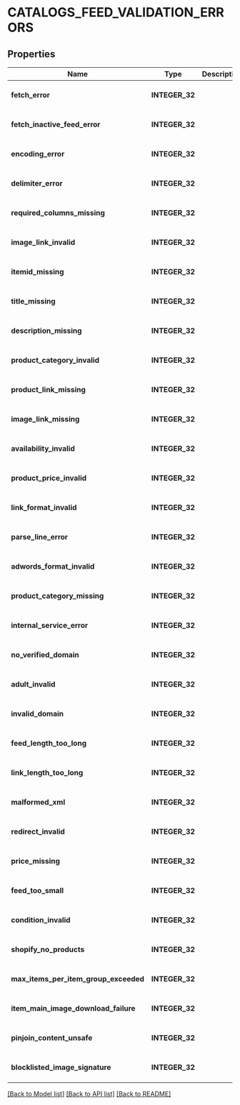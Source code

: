 # CATALOGS_FEED_VALIDATION_ERRORS

## Properties
Name | Type | Description | Notes
------------ | ------------- | ------------- | -------------
**fetch_error** | **INTEGER_32** |  | [optional] [default to null]
**fetch_inactive_feed_error** | **INTEGER_32** |  | [optional] [default to null]
**encoding_error** | **INTEGER_32** |  | [optional] [default to null]
**delimiter_error** | **INTEGER_32** |  | [optional] [default to null]
**required_columns_missing** | **INTEGER_32** |  | [optional] [default to null]
**image_link_invalid** | **INTEGER_32** |  | [optional] [default to null]
**itemid_missing** | **INTEGER_32** |  | [optional] [default to null]
**title_missing** | **INTEGER_32** |  | [optional] [default to null]
**description_missing** | **INTEGER_32** |  | [optional] [default to null]
**product_category_invalid** | **INTEGER_32** |  | [optional] [default to null]
**product_link_missing** | **INTEGER_32** |  | [optional] [default to null]
**image_link_missing** | **INTEGER_32** |  | [optional] [default to null]
**availability_invalid** | **INTEGER_32** |  | [optional] [default to null]
**product_price_invalid** | **INTEGER_32** |  | [optional] [default to null]
**link_format_invalid** | **INTEGER_32** |  | [optional] [default to null]
**parse_line_error** | **INTEGER_32** |  | [optional] [default to null]
**adwords_format_invalid** | **INTEGER_32** |  | [optional] [default to null]
**product_category_missing** | **INTEGER_32** |  | [optional] [default to null]
**internal_service_error** | **INTEGER_32** |  | [optional] [default to null]
**no_verified_domain** | **INTEGER_32** |  | [optional] [default to null]
**adult_invalid** | **INTEGER_32** |  | [optional] [default to null]
**invalid_domain** | **INTEGER_32** |  | [optional] [default to null]
**feed_length_too_long** | **INTEGER_32** |  | [optional] [default to null]
**link_length_too_long** | **INTEGER_32** |  | [optional] [default to null]
**malformed_xml** | **INTEGER_32** |  | [optional] [default to null]
**redirect_invalid** | **INTEGER_32** |  | [optional] [default to null]
**price_missing** | **INTEGER_32** |  | [optional] [default to null]
**feed_too_small** | **INTEGER_32** |  | [optional] [default to null]
**condition_invalid** | **INTEGER_32** |  | [optional] [default to null]
**shopify_no_products** | **INTEGER_32** |  | [optional] [default to null]
**max_items_per_item_group_exceeded** | **INTEGER_32** |  | [optional] [default to null]
**item_main_image_download_failure** | **INTEGER_32** |  | [optional] [default to null]
**pinjoin_content_unsafe** | **INTEGER_32** |  | [optional] [default to null]
**blocklisted_image_signature** | **INTEGER_32** |  | [optional] [default to null]

[[Back to Model list]](../README.md#documentation-for-models) [[Back to API list]](../README.md#documentation-for-api-endpoints) [[Back to README]](../README.md)


